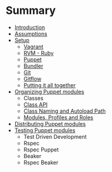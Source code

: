 # Summary

* [Introduction](README.md)
* [Assumptions](chapter1.md)
* [Setup](chapter2.md)
   * [Vagrant](vagrant.md)
   * [RVM - Ruby](rvm_-_ruby.md)
   * [Puppet](puppet.md)
   * [Bundler](bundler.md)
   * [Git](git.md)
   * [Gitflow](gitflow.md)
   * [Putting it all together](putting_it_all_together.md)
* [Organizing Puppet modules](chapter3.md)
   * Classes
   * [Class API](class_api.md)
   * [Class Naming and Autoload Path](class_naming_and_autoload_path.md)
   * [Modules, Profiles and Roles](modules,_profiles_and_roles.md)
* [Distributing Puppet modules](chapter4.md)
* [Testing Puppet modules](chapter5.md)
   * Test Driven Development
   * Rspec
   * Rspec Puppet
   * Beaker
   * Rspec Beaker

